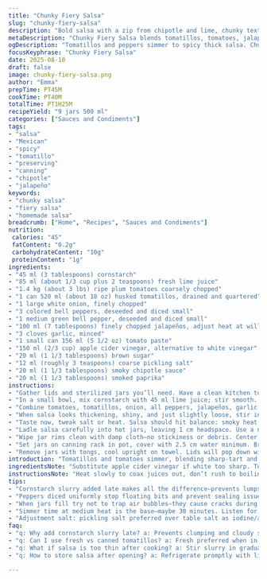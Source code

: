 ```yaml
---
title: "Chunky Fiery Salsa"
slug: "chunky-fiery-salsa"
description: "Bold salsa with a zip from chipotle and lime, chunky textures from mixed peppers and ripe tomatoes, simmered to thicken with cornstarch. Nine half-liter jars yield. Vegan, gluten-free, dairy- and nut-free. Tosses sweet, smoky, tangy, and heat in a rustic conserve. Uses fresh tomatillos plus tomatoes for body and acidity. Balances sweet cassonade and sharp white vinegar. Jalapeños give kick. Cook 'til bubbles steady and salsa thickens, no overcooking or it turns mushy. Perfect for canning cold winter days and backyard gatherings alike."
metaDescription: "Chunky Fiery Salsa blends tomatillos, tomatoes, jalapeños, smoky chipotle, simmered thick with cornstarch. Yields nine jars bursting with zest and texture."
ogDescription: "Tomatillos and peppers simmer to spicy thick salsa. Chunky, smoky, tangy with chipotle heat and bright lime punch. Batch fills nine jars, ready for cold days."
focusKeyphrase: "Chunky Fiery Salsa"
date: 2025-08-10
draft: false
image: chunky-fiery-salsa.png
author: "Emma"
prepTime: PT45M
cookTime: PT40M
totalTime: PT1H25M
recipeYield: "9 jars 500 ml"
categories: ["Sauces and Condiments"]
tags:
- "salsa"
- "Mexican"
- "spicy"
- "tomatillo"
- "preserving"
- "canning"
- "chipotle"
- "jalapeño"
keywords:
- "chunky salsa"
- "fiery salsa"
- "homemade salsa"
breadcrumb: ["Home", "Recipes", "Sauces and Condiments"]
nutrition: 
 calories: "45"
 fatContent: "0.2g"
 carbohydrateContent: "10g"
 proteinContent: "1g"
ingredients:
- "45 ml (3 tablespoons) cornstarch"
- "85 ml (about 1/3 cup plus 2 teaspoons) fresh lime juice"
- "1.4 kg (about 3 lbs) ripe plum tomatoes coarsely chopped"
- "1 can 520 ml (about 18 oz) husked tomatillos, drained and quartered"
- "1 large white onion, finely chopped"
- "3 colored bell peppers, deseeded and diced small"
- "1 medium green bell pepper, deseeded and diced small"
- "100 ml (7 tablespoons) finely chopped jalapeños, adjust heat at will"
- "3 cloves garlic, minced"
- "1 small can 156 ml (5 1/2 oz) tomato paste"
- "150 ml (2/3 cup) apple cider vinegar, alternative to white vinegar"
- "20 ml (1 1/3 tablespoons) brown sugar"
- "12 ml (roughly 3 teaspoons) coarse pickling salt"
- "20 ml (1 1/3 tablespoons) smoky chipotle sauce"
- "20 ml (1 1/3 tablespoons) smoked paprika"
instructions:
- "Gather lids and sterilized jars you’ll need. Have a clean kitchen towel ready for wiping rims later."
- "In a small bowl, mix cornstarch with 45 ml lime juice; stir smooth. Set aside. This slurry thickens without clumps."
- "Combine tomatoes, tomatillos, onion, all peppers, jalapeños, garlic, tomato paste, vinegar, sugar, salt, chipotle sauce, smoked paprika in heavy pot. High heat to brisk boil, then moderate to steady simmer. Stir often, listen for slow bubbling sound, skin breaking down, veggies softening—about 30 minutes."
- "When salsa looks thickening, shiny, and just slightly loose, stir in cornstarch mixture. Cook 3 more minutes, watch texture: should cling slightly to spoon, not watery nor gelatinous."
- "Taste now, tweak salt or heat. Salsa should hit balance: smoky heat, tartness, sweet hints."
- "Ladle salsa carefully into hot jars, leaving 1 cm headspace. Use a non-metal spatula or chopstick to pop air bubbles; don’t skip or jars may explode in bath."
- "Wipe jar rims clean with damp cloth—no stickiness or debris. Center lids, screw bands finger-tight, no wrench torque."
- "Set jars on canning rack in pot, cover with 2.5 cm water minimum. Bring to rolling boil over high flame, cover pot. Once boiling, timer 18 minutes starts (slightly longer for altitude and safety)."
- "Remove jars with tongs, cool upright on towel. Lids will pop down with a satisfying click. If any don’t seal, refrigerate and use first."
introduction: "Tomatillos and tomatoes simmer, blending sharp-tart and mellow sweetness. Bell peppers diced fine add crisp bits inside thick red salsa, with jalapeño punches that wake tongues. I first tried this mix when my chipotle stash was low, swapped regular smoked paprika for fresh ground, learned cordon bleu trick: slow simmer for 30 minutes to avoid bitter peel bits. Cornstarch added late, thickens enough without gelling, like glue but no glue taste. Apple cider vinegar swaps vinegar white for warmth and a mild fruit tartness — a quiet upgrade, keeps the sour without harshness. Batch fills nine jars, winters covered in spicy redness for corn chips or roasted veggies. Unexpected twist? Extra lime juice pulled textures right back from stew into bright salsa. Careful with salt; it’s marinade salt, chunkier, so halve if using table salt or your tongue might revolt."
ingredientsNote: "Substitute apple cider vinegar if white too sharp. Tomatillos canned okay, fresh ideal when season peaks; wash off sticky coating well. Cornstarch good choice over flour—no cloudiness, just clear thickening. Smoked paprika lends warmth but swap for regular and add a pinch chipotle powder for heat. Swap jalapeños for fresher serranos or mild poblano based on heat tolerance, adjusting quantity. Brown sugar rounds off the acidity, but honey or muscovado fine in pinch. Pickling salt important for preserving here, table salt can foul things with iodine or anti-caking agents so rinse before use if desperate. Dice veggies uniform so salsa cooks evenly and jars fill without floating bits cause sealing trouble."
instructionsNote: "Heat slowly to coax juices out, don’t rush to boiling or skins turn tough and bitter. Stirring regularly prevents burning on bottom—have a wooden spoon at hand. Adding cornstarch-lime slurry late prevents clumping and ensures shiny texture. Correct thickness feels like thick syrup, coats spoon, but still pourable. Air bubbles removal a step often skipped—do not. Keeps jars from cracking during boil bath, extends shelf life. Water bath timing extended slightly from typical 15 to 18 minutes for safe processing with high veggie volume. Jars need minimum 2.5 cm covering water, top off with hot water if evaporates early. Cool jars up right on towels; sideways often leads to seal failures. If lids pop up later, reboil and reprocess or refrigerate immediately. Always test smell and taste on opening; off smells mean discard."
tips:
- "Cornstarch slurry added late makes all the difference—prevents lumps, keeps that shiny finish. Stir the slurry smooth, no chunks. Watch salsa before adding slurry. Should look thickening but still a little loose—like syrup about to set. Overcook after adding, it gets gummy and weird. Scoop with spoon see if it clings lightly, not runny or gluey. Timing matters about 3 minutes max. Texture cues trump timers here."
- "Peppers diced uniformly stop floating bits and prevent sealing issues when canning. Don’t rush dice—small pieces soften evenly, no bitter tough skins lingering. Use serranos or poblanos to tailor heat but dial jalapeños carefully. Adjust quantity by bite after cooldown test or tasting first thin batch after simmer. Heat grows after cooking, so shy on fresh chili. Remember chipotle sauce brings smoke and heat layers differently—balance with brown sugar."
- "When jars fill try not to trap air bubbles—they cause cracks during bath canning or jeopardize seal. Use wooden chopstick or silicone spatula to prod air out. Wipe rims with damp towel thoroughly. If lids sit lopsided or sticky rims remain, jar might fail seal. Screw bands finger tight only. No wrench torque—just snug. Water bath always at least 2.5 cm over jars. Hot water top off anytime during boil prevents evaporation dry spots."
- "Simmer time at medium heat is the base—maybe 30 minutes. Listen for slow bubble rhythm, not roaring boil. Vegetables breaking down aroma subtle but tell when skin feels softer in pot and color deepens. Stir often to avoid bottom browning but not so often you lose bubbles. Pop of garlic and chipotle aroma comes late near finish. Avoid rushing—early boil scorches veggies making bitter peel fragments."
- "Adjustment salt: pickling salt preferred over table salt as iodine/anti-caking agents foul ferment and flavor. If desperate rinse table salt well or reduce quantity by half. Sugar compensates acidity but keep balance with vinegar to avoid cloy. Vinegar swap apple cider for white vinegar changes warmth and mild fruitiness, less harsh. Lime juice added extra at end pulls back textures from stew into bright salsa punch. Always taste late stage to tweak."
faq:
- "q: Why add cornstarch slurry late? a: Prevents clumping and cloudy salsa. Adding early swells starch too much, gummy texture forms. Wait for salsa to thicken first—then swirl slurry in and cook only few minutes. Texture thick but shiny."
- "q: Can I use fresh vs canned tomatillos? a: Fresh preferred when in season—wash sticky coating off well or flavors turn odd. Canned okay as backup but rinse to reduce brine salt. Fresh tomatillos boost acidity and body distinctly. Season timing matters for freshness."
- "q: What if salsa is too thin after cooking? a: Stir slurry in gradually. If still thin after 3 minutes cook, add small pinch more cornstarch in lime juice water mix. Avoid dumping dry starch. High heat breaks texture. Alternative is longer simmer but risk bitter peel bits. Cornstarch safer."
- "q: How to store salsa after opening? a: Refrigerate promptly with lid sealed. Use within few weeks ideally. Freeze option works if jar full enough with air minimized. Don’t reuse jars once opened for long term unless reprocessed. Label with dates. Avoid leaving at room temperature once opened."

---
```

